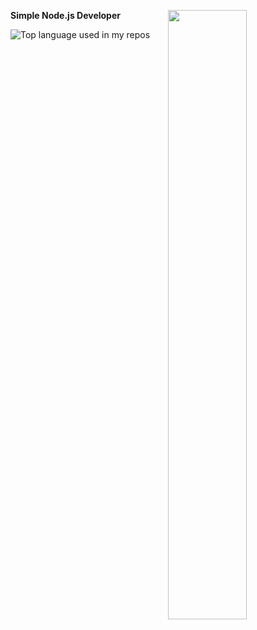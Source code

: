 **Simple Node.js Developer** <img width="10px" src="https://img2.arabpng.com/20180425/jrw/kisspng-node-js-javascript-web-application-express-js-comp-5ae0f84e2a4242.1423638015246930701731.jpg"> 
<img align="right" width="50%" src="https://github-readme-stats-ouuan.vercel.app/api?username=9de&theme=dark&show_icons=true">

  <img align="center" src="https://github-readme-stats.vercel.app/api/top-langs/?username=9de&layout=compact&hide_title=1&card_width=500&theme=dark" alt="Top language used in my repos" />

